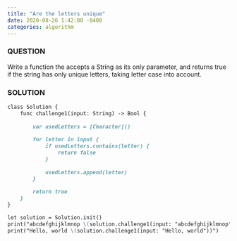 ```yaml
---
title: "Are the letters unique"
date: 2020-08-26 1:42:00 -0400
categories: algorithm
---
```


### QUESTION
Write a function the accepts a String as its only parameter, and returns true if the string has only unique letters, taking letter case into account.

### SOLUTION
```markdown
class Solution {
    func challenge1(input: String) -> Bool {
        
        var usedLetters = [Character]()
        
        for letter in input {
            if usedLetters.contains(letter) {
                return false
            }
            
            usedLetters.append(letter)
        }
        
        return true
    }
}

let solution = Solution.init()
print("abcdefghijklmnop \(solution.challenge1(input: "abcdefghijklmnop"))")
print("Hello, world \(solution.challenge1(input: "Hello, world"))")
```
